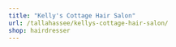 ```yaml
---
title: "Kelly's Cottage Hair Salon"
url: /tallahassee/kellys-cottage-hair-salon/
shop: hairdresser
---
```

